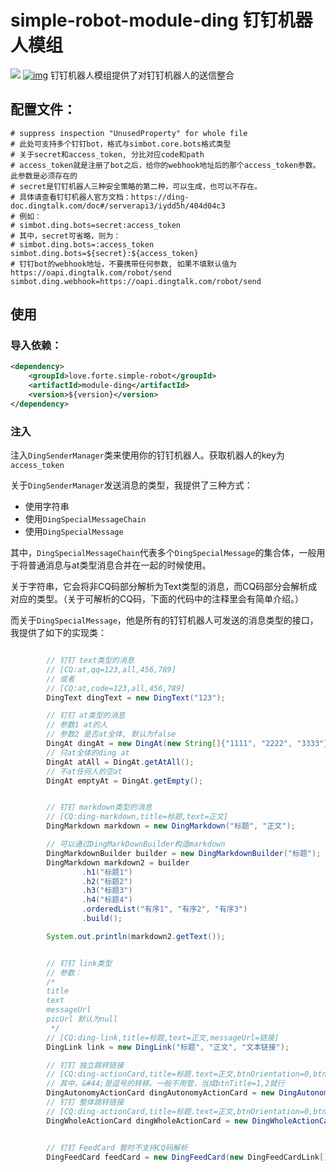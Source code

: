 # simple-robot-module-ding 钉钉机器人模组
[![](https://img.shields.io/badge/simple--robot-module-green)](https://github.com/ForteScarlet/simple-robot-core)  [![img](https://img.shields.io/maven-central/v/love.forte.simple-robot/module-ding)](https://repo1.maven.org/maven2/love/forte/simple-robot/module-ding/)
钉钉机器人模组提供了对钉钉机器人的送信整合

## 配置文件：
```properties
# suppress inspection "UnusedProperty" for whole file
# 此处可支持多个钉钉bot，格式与simbot.core.bots格式类型
# 关于secret和access_token, 分比对应code和path
# access_token就是注册了bot之后，给你的webhook地址后的那个access_token参数。此参数是必须存在的
# secret是钉钉机器人三种安全策略的第二种，可以生成，也可以不存在。
# 具体请查看钉钉机器人官方文档：https://ding-doc.dingtalk.com/doc#/serverapi3/iydd5h/404d04c3
# 例如：
# simbot.ding.bots=secret:access_token
# 其中，secret可省略，则为：
# simbot.ding.bots=:access_token
simbot.ding.bots=${secret}:${access_token}
# 钉钉bot的webhook地址，不要携带任何参数, 如果不填默认值为 https://oapi.dingtalk.com/robot/send
simbot.ding.webhook=https://oapi.dingtalk.com/robot/send
```


## 使用

### 导入依赖：

```xml
<dependency>
    <groupId>love.forte.simple-robot</groupId>
    <artifactId>module-ding</artifactId>
    <version>${version}</version>
</dependency>
```

### 注入
注入`DingSenderManager`类来使用你的钉钉机器人。获取机器人的key为`access_token`


关于`DingSenderManager`发送消息的类型，我提供了三种方式：
- 使用字符串
- 使用`DingSpecialMessageChain`
- 使用`DingSpecialMessage`

其中，`DingSpecialMessageChain`代表多个`DingSpecialMessage`的集合体，一般用于将普通消息与at类型消息合并在一起的时候使用。

关于字符串，它会将非CQ码部分解析为Text类型的消息，而CQ码部分会解析成对应的类型。（关于可解析的CQ码，下面的代码中的注释里会有简单介绍。）

而关于`DingSpecialMessage`，他是所有的钉钉机器人可发送的消息类型的接口，我提供了如下的实现类：

```java

        // 钉钉 text类型的消息
        // [CQ:at,qq=123,all,456,789]
        // 或者
        // [CQ:at,code=123,all,456,789]
        DingText dingText = new DingText("123");

        // 钉钉 at类型的消息
        // 参数1 at的人
        // 参数2 是否at全体, 默认为false
        DingAt dingAt = new DingAt(new String[]{"1111", "2222", "3333"});
        // 只at全体的ding at
        DingAt atAll = DingAt.getAtAll();
        // 不at任何人的空at
        DingAt emptyAt = DingAt.getEmpty();


        // 钉钉 markdown类型的消息
        // [CQ:ding-markdown,title=标题,text=正文]
        DingMarkdown markdown = new DingMarkdown("标题", "正文");

        // 可以通过DingMarkDownBuilder构造markdown
        DingMarkdownBuilder builder = new DingMarkdownBuilder("标题");
        DingMarkdown markdown2 = builder
                .h1("标题1")
                .h2("标题2")
                .h3("标题3")
                .h4("标题4")
                .orderedList("有序1", "有序2", "有序3")
                .build();

        System.out.println(markdown2.getText());


        // 钉钉 link类型
        // 参数：
        /*
        title
        text
        messageUrl
        picUrl 默认为null
         */
        // [CQ:ding-link,title=标题,text=正文,messageUrl=链接]
        DingLink link = new DingLink("标题", "正文", "文本链接");

        // 钉钉 独立跳转链接
        // [CQ:ding-actionCard,title=标题.text=正文,btnOrientation=0,btnTitle=t1&#44;t2,btnUrl=url1&#44;url2]
        // 其中，&#44;是逗号的转移。一般不用管，当成btnTitle=1,2就行
        DingAutonomyActionCard dingAutonomyActionCard = new DingAutonomyActionCard("title", "text", "1", new DingAutonomyActionCardButtons[]{new DingAutonomyActionCardButtons("标题", "链接")});
        // 钉钉 整体跳转链接
        // [CQ:ding-actionCard,title=标题.text=正文,btnOrientation=0,btnTitle=t1,btnUrl=url1]
        DingWholeActionCard dingWholeActionCard = new DingWholeActionCard("title", "text", "1", "button title", "button url");


        // 钉钉 FeedCard 暂时不支持CQ码解析
        DingFeedCard feedCard = new DingFeedCard(new DingFeedCardLink[]{new DingFeedCardLink("标题", "图片链接", "跳转链接")});

```


